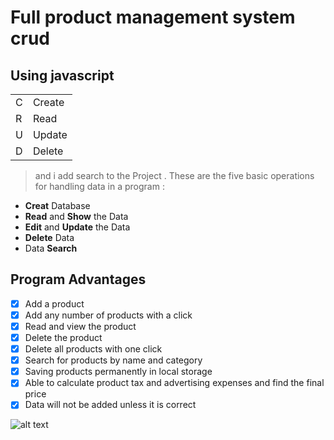 # Full product management system **crud** 

## Using javascript

|||
|-|------|
|C|Create|
|R|Read  |
|U|Update|
|D|Delete|

>and i add search to the Project .
These are the five basic operations for handling data in a program :
- **Creat** Database
- **Read** and **Show** the Data 
- **Edit** and **Update** the Data
- **Delete** Data
- Data **Search**

## Program Advantages
- [x] Add a product
- [x] Add any number of products with a click
- [x] Read and view the product
- [x] Delete the product
- [x] Delete all products with one click
- [x] Search for products by name and category
- [x] Saving products permanently in local storage
- [x] Able to calculate product tax and advertising expenses and find the final price
- [x] Data will not be added unless it is correct

![alt text](https://github.com/MRWNIO/WebAppProjects/blob/main/CrudJavascript/SS.png?raw=true)
